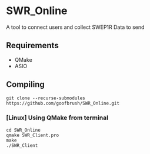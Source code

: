 # SWR_Online
A tool to connect users and collect SWEP1R Data to send

## Requirements
- QMake
- ASIO

## Compiling
```Shell
git clone --recurse-submodules https://github.com/goofbrush/SWR_Online.git
```
### [Linux] Using QMake from terminal
```
cd SWR_Online
qmake SWR_Client.pro
make
./SWR_Client
```
